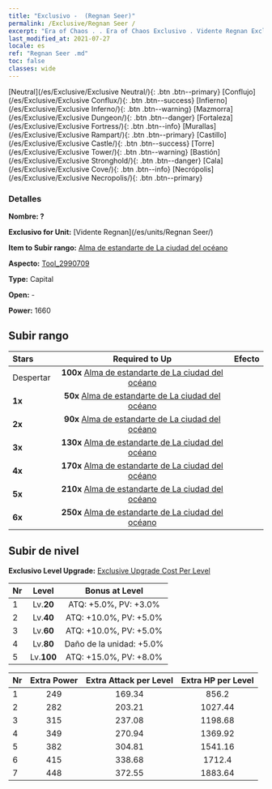 ```yaml
---
title: "Exclusivo -  (Regnan Seer)"
permalink: /Exclusive/Regnan Seer /
excerpt: "Era of Chaos . . Era of Chaos Exclusivo . Vidente Regnan Exclusivo."
last_modified_at: 2021-07-27
locale: es
ref: "Regnan Seer .md"
toc: false
classes: wide
---
```

 [Neutral](/es/Exclusive/Exclusive Neutral/){: .btn .btn--primary} [Conflujo](/es/Exclusive/Exclusive Conflux/){: .btn .btn--success} [Infierno](/es/Exclusive/Exclusive Inferno/){: .btn .btn--warning} [Mazmorra](/es/Exclusive/Exclusive Dungeon/){: .btn .btn--danger} [Fortaleza](/es/Exclusive/Exclusive Fortress/){: .btn .btn--info} [Murallas](/es/Exclusive/Exclusive Rampart/){: .btn .btn--primary} [Castillo](/es/Exclusive/Exclusive Castle/){: .btn .btn--success} [Torre](/es/Exclusive/Exclusive Tower/){: .btn .btn--warning} [Bastión](/es/Exclusive/Exclusive Stronghold/){: .btn .btn--danger} [Cala](/es/Exclusive/Exclusive Cove/){: .btn .btn--info} [Necrópolis](/es/Exclusive/Exclusive Necropolis/){: .btn .btn--primary} 

### Detalles
 **Nombre: ?** 

 **Exclusivo for Unit:** [Vidente Regnan](/es/units/Regnan Seer/) 

 **Item to Subir rango:** [Alma de estandarte de La ciudad del océano](/ItemsES/con_1006/)

 **Aspecto:** [Tool_2990709](/ItemsES/con_674/)

 **Type:** Capital

 **Open:** -

 **Power:** 1660

## Subir rango

  |     Stars    |  Required to Up | Efecto |
  |:-------------|:---------------:|:---------------:|
  |  Despertar  | **100x** [Alma de estandarte de La ciudad del océano](/ItemsES/con_1006/) |  |
  | **1x** <i class="fas fa-star"/> | **50x** [Alma de estandarte de La ciudad del océano](/ItemsES/con_1006/) |  |
  | **2x** <i class="fas fa-star"/> | **90x** [Alma de estandarte de La ciudad del océano](/ItemsES/con_1006/) |  |
  | **3x** <i class="fas fa-star"/> | **130x** [Alma de estandarte de La ciudad del océano](/ItemsES/con_1006/) |  |
  | **4x** <i class="fas fa-star"/> | **170x** [Alma de estandarte de La ciudad del océano](/ItemsES/con_1006/) |  |
  | **5x** <i class="fas fa-star"/> | **210x** [Alma de estandarte de La ciudad del océano](/ItemsES/con_1006/) |  |
  | **6x** <i class="fas fa-star"/> | **250x** [Alma de estandarte de La ciudad del océano](/ItemsES/con_1006/) |  |


## Subir de nivel
 **Exclusivo Level Upgrade:** [Exclusive Upgrade Cost Per Level](/Exclusive/ExclusiveUpgradeCostPerLevel/)

  |  Nr  |   Level  | Bonus at Level |
  |:-----|:--------:|:--------------:|
  | 1 | Lv.**20** | ATQ: +5.0%, PV: +3.0% |
  | 2 | Lv.**40** | ATQ: +10.0%, PV: +5.0% |
  | 3 | Lv.**60** | ATQ: +10.0%, PV: +5.0% |
  | 4 | Lv.**80** | Daño de la unidad: +5.0% |
  | 5 | Lv.**100** | ATQ: +15.0%, PV: +8.0% |


  |  Nr  |  Extra Power | Extra Attack per Level | Extra HP per Level |
  |:-----|:--------:|:--------:|:--------:|
  | 1 | 249 | 169.34 | 856.2 |
  | 2 | 282 | 203.21 | 1027.44 |
  | 3 | 315 | 237.08 | 1198.68 |
  | 4 | 349 | 270.94 | 1369.92 |
  | 5 | 382 | 304.81 | 1541.16 |
  | 6 | 415 | 338.68 | 1712.4 |
  | 7 | 448 | 372.55 | 1883.64 |


